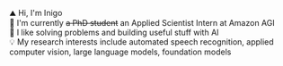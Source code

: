 ⛰️ Hi, I'm Inigo  
🏫 I'm currently ~~a PhD student~~ an Applied Scientist Intern at Amazon AGI \
🤖 I like solving problems and building useful stuff with AI\
💡 My research interests include automated speech recognition, applied computer vision, large language models, foundation models

<!--
**inigoval/inigoval** is a ✨ _special_ ✨ repository because its `README.md` (this file) appears on your GitHub profile.

Here are some ideas to get you started:

- 🔭 I’m currently working on ...
- 🌱 I’m currently learning ...
- 👯 I’m looking to collaborate on ...
- 🤔 I’m looking for help with ...
- 💬 Ask me about ...
- 📫 How to reach me: ...
- 😄 Pronouns: ...
- ⚡ Fun fact: ...
-->

